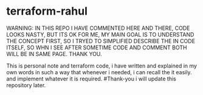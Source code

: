 # terraform-rahul

WARNING: IN THIS REPO I HAVE COMMENTED HERE AND THERE, CODE LOOKS NASTY, BUT ITS OK FOR ME, MY MAIN GOAL IS TO UNDERSTAND THE CONCEPT FIRST,
SO I TRYED TO SIMPLIFIED DESCRIBE THE IN CODE ITSELF, SO WHN I SEE AFTER SOMETIME CODE AND COMMENT BOTH WILL BE IN SAME PAGE. 
THANK YOU. 

This is personal note and terraform code, i have written and explained in my own words 
in such a way that whenever i needed,
i can recall the it easily. and implement whatever it is required. 
#Thank-you i will update this repository later. 
